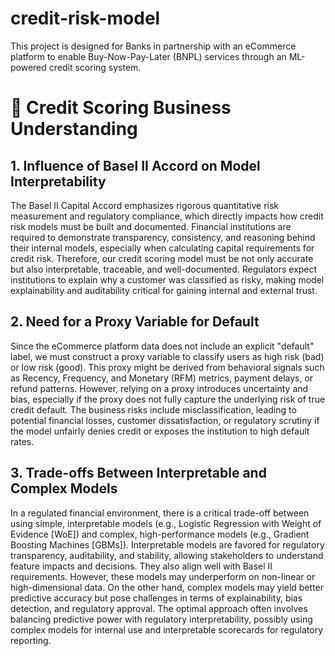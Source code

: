# credit-risk-model
This project is designed for Banks in partnership with an eCommerce platform to enable Buy-Now-Pay-Later (BNPL) services through an ML-powered credit scoring system.


# 📘 Credit Scoring Business Understanding
## 1. Influence of Basel II Accord on Model Interpretability
The Basel II Capital Accord emphasizes rigorous quantitative risk measurement and regulatory compliance, which directly impacts how credit risk models must be built and documented. Financial institutions are required to demonstrate transparency, consistency, and reasoning behind their internal models, especially when calculating capital requirements for credit risk. Therefore, our credit scoring model must be not only accurate but also interpretable, traceable, and well-documented. Regulators expect institutions to explain why a customer was classified as risky, making model explainability and auditability critical for gaining internal and external trust.

## 2. Need for a Proxy Variable for Default
Since the eCommerce platform data does not include an explicit "default" label, we must construct a proxy variable to classify users as high risk (bad) or low risk (good). This proxy might be derived from behavioral signals such as Recency, Frequency, and Monetary (RFM) metrics, payment delays, or refund patterns. However, relying on a proxy introduces uncertainty and bias, especially if the proxy does not fully capture the underlying risk of true credit default. The business risks include misclassification, leading to potential financial losses, customer dissatisfaction, or regulatory scrutiny if the model unfairly denies credit or exposes the institution to high default rates.

## 3. Trade-offs Between Interpretable and Complex Models
In a regulated financial environment, there is a critical trade-off between using simple, interpretable models (e.g., Logistic Regression with Weight of Evidence [WoE]) and complex, high-performance models (e.g., Gradient Boosting Machines [GBMs]). Interpretable models are favored for regulatory transparency, auditability, and stability, allowing stakeholders to understand feature impacts and decisions. They also align well with Basel II requirements. However, these models may underperform on non-linear or high-dimensional data. On the other hand, complex models may yield better predictive accuracy but pose challenges in terms of explainability, bias detection, and regulatory approval. The optimal approach often involves balancing predictive power with regulatory interpretability, possibly using complex models for internal use and interpretable scorecards for regulatory reporting.
